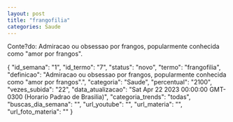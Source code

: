 ```yaml
---
layout: post
title: "frangofilia"
categories: Saude
---
```

Conte?do: Admiracao ou obsessao por frangos, popularmente conhecida como "amor por frangos".

{
  "id_semana": "1",
  "id_termo": "7",
  "status": "novo",
  "termo": "frangofilia",
  "definicao": "Admiracao ou obsessao por frangos, popularmente conhecida como \"amor por frangos\".",
  "categoria": "Saude",
  "percentual": "2100",
  "vezes_subida": "22",
  "data_atualizacao": "Sat Apr 22 2023 00:00:00 GMT-0300 (Horario Padrao de Brasilia)",
  "categoria_trends": "todas",
  "buscas_dia_semana": "",
  "url_youtube": "",
  "url_materia": "",
  "url_foto_materia": ""
}